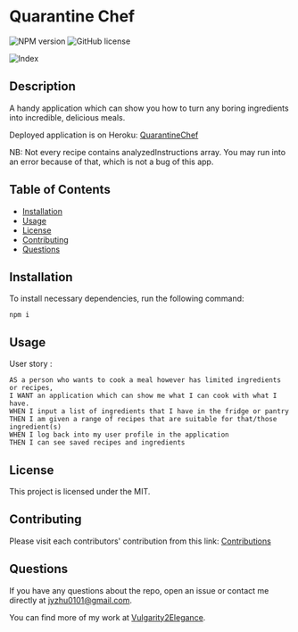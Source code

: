 # Quarantine Chef

![NPM version](https://img.shields.io/badge/npm-6.14.4-green)
![GitHub license](https://img.shields.io/badge/License-MIT-blue.svg)

![Index](./assets/index.png)

## Description

A handy application which can show you how to turn any boring ingredients into incredible, delicious meals.

Deployed application is on Heroku: [QuarantineChef](https://quarantine-chef-41313.herokuapp.com/)

NB: Not every recipe contains analyzedInstructions array. You may run into an error because of that, which is not a bug of this app.

## Table of Contents

- [Installation](#Installation)
- [Usage](#Usage)
- [License](#License)
- [Contributing](#Contributing)
- [Questions](#Questions)

## Installation

To install necessary dependencies, run the following command:

```
npm i
```

## Usage

User story :

```
AS a person who wants to cook a meal however has limited ingredients or recipes,
I WANT an application which can show me what I can cook with what I have.
WHEN I input a list of ingredients that I have in the fridge or pantry
THEN I am given a range of recipes that are suitable for that/those ingredient(s)
WHEN I log back into my user profile in the application
THEN I can see saved recipes and ingredients
```

## License

This project is licensed under the MIT.

## Contributing

Please visit each contributors' contribution from this link: [Contributions](https://github.com/Vulgarity2Elegance/quarantineChef/graphs/contributors)

## Questions

If you have any questions about the repo, open an issue or contact me directly at jyzhu0101@gmail.com.

You can find more of my work at [Vulgarity2Elegance](https://github.com/Vulgarity2Elegance).
